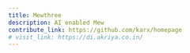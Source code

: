 ```yaml
---
title: Mewthree
description: AI enabled Mew
contribute_link: https://github.com/karx/homepage
# visit_link: https://di.akriya.co.in/
---
```


